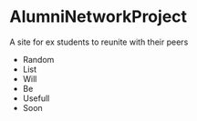 AlumniNetworkProject
====================

A site for ex students to reunite with their peers

<ul>
<li>Random</li>
<li>List</li>
<li>Will</li>
<li>Be</li>
<li>Usefull</li>
<li>Soon</li>
</ul>
